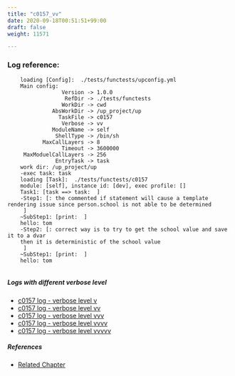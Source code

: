 ```yaml
---
title: "c0157_vv"
date: 2020-09-18T00:51:51+99:00
draft: false
weight: 11571

---
```


### Log reference: <no value>

```
    loading [Config]:  ./tests/functests/upconfig.yml
    Main config:
                 Version -> 1.0.0
                  RefDir -> ./tests/functests
                 WorkDir -> cwd
              AbsWorkDir -> /up_project/up
                TaskFile -> c0157
                 Verbose -> vv
              ModuleName -> self
               ShellType -> /bin/sh
           MaxCallLayers -> 8
                 Timeout -> 3600000
     MaxModuelCallLayers -> 256
               EntryTask -> task
    work dir: /up_project/up
    -exec task: task
    loading [Task]:  ./tests/functests/c0157
    module: [self], instance id: [dev], exec profile: []
    Task1: [task ==> task:  ]
    -Step1: [: the commented if statement will cause a template rendering issue since person.school is not able to be determined
     ]
    ~SubStep1: [print:  ]
    hello: tom
    -Step2: [: correct way is to try to get the school value and save it to a dvar
    then it is deterministic of the school value
     ]
    ~SubStep1: [print:  ]
    hello: tom
    
```

##### Logs with different verbose level
* [c0157 log - verbose level v](../../logs/c0157_v)
* [c0157 log - verbose level vv](../../logs/c0157_vv)
* [c0157 log - verbose level vvv](../../logs/c0157_vvv)
* [c0157 log - verbose level vvvv](../../logs/c0157_vvvv)
* [c0157 log - verbose level vvvvv](../../logs/c0157_vvvvv)

##### References
* [Related Chapter](../../flow-controll/c0157)
